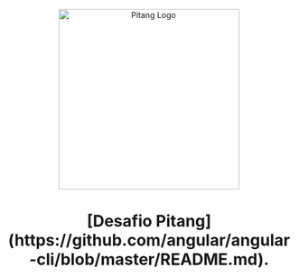
<p align="center">
  <img src="https://jobs.solides.com/assets/img/logos_empresas/logo__pitang.png" width="320" alt="Pitang Logo" />
</p>

<h1 align="center">
    [Desafio Pitang](https://github.com/angular/angular-cli/blob/master/README.md).
</h1>
